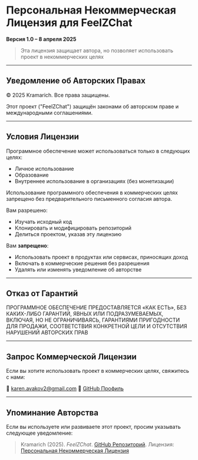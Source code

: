 # Персональная Некоммерческая Лицензия для FeelZChat  
**Версия 1.0 – 8 апреля 2025**

> Эта лицензия защищает автора, но позволяет использовать проект в некоммерческих целях

---

## Уведомление об Авторских Правах  
© 2025 Kramarich. Все права защищены.

Этот проект ("FeelZChat") защищён законами об авторском праве и международными соглашениями.

---

## Условия Лицензии

Программное обеспечение может использоваться только в следующих целях:
- Личное использование  
- Образование  
- Внутреннее использование в организациях (без монетизации)

Использование программного обеспечения в коммерческих целях запрещено без предварительного письменного согласия автора.

Вам разрешено:
- Изучать исходный код
- Клонировать и модифицировать репозиторий
- Делиться проектом, указав эту лицензию

Вам **запрещено**:
- Использовать проект в продуктах или сервисах, приносящих доход
- Включать в коммерческие решения без разрешения
- Удалять или изменять уведомление об авторстве

---

## Отказ от Гарантий

ПРОГРАММНОЕ ОБЕСПЕЧЕНИЕ ПРЕДОСТАВЛЯЕТСЯ «КАК ЕСТЬ», БЕЗ КАКИХ-ЛИБО ГАРАНТИЙ, ЯВНЫХ ИЛИ ПОДРАЗУМЕВАЕМЫХ, ВКЛЮЧАЯ, НО НЕ ОГРАНИЧИВАЯСЬ, ГАРАНТИЯМИ ПРИГОДНОСТИ ДЛЯ ПРОДАЖИ, СООТВЕТСТВИЯ КОНКРЕТНОЙ ЦЕЛИ И ОТСУТСТВИЯ НАРУШЕНИЙ АВТОРСКИХ ПРАВ

---

## Запрос Коммерческой Лицензии

Если вы хотите использовать проект в коммерческих целях, свяжитесь с нами:

📧 karen.avakov2@gmail.com
🔗 [GitHub Профиль](https://github.com/Kramarich000)

---

## Упоминание Авторства

Если вы используете или развиваете этот проект, просим указывать следующее уведомление:

> Kramarich (2025). *FeelZChat*. [GitHub Репозиторий](https://github.com/Kramarich000/FeelZChat). Лицензия: [Персональная Некоммерческая Лицензия](https://github.com/Kramarich000/FeelZChat/blob/main/docs/ru/LICENSE_RU.md)